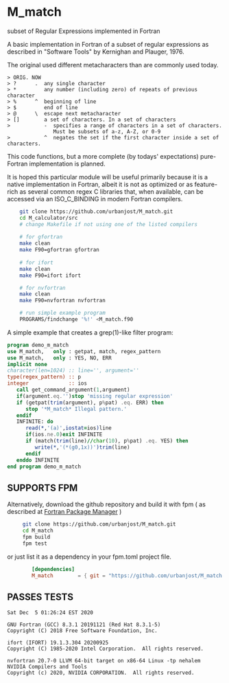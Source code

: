 # M_match
subset of Regular Expressions implemented in Fortran

A basic implementation in Fortran of a subset of regular expressions as
described in "Software Tools" by Kernighan and Plauger, 1976.

The original used different metacharacters than are commonly used today.

    > ORIG. NOW
    > ?      .  any single character
    > *         any number (including zero) of repeats of previous character
    > %      ^  beginning of line
    > $         end of line
    > @      \  escape next metacharacter
    > []        a set of characters. In a set of characters
    >           -  specifies a range of characters in a set of characters.
                   Must be subsets of a-z, A-Z, or 0-9
    >           ^  negates the set if the first character inside a set of characters.

This code functions, but a more complete (by todays' expectations)
pure-Fortran implementation is planned.

It is hoped this particular module will be useful primarily because it
is a native implementation in Fortran, albeit it is not as optimized or
as feature-rich as several common regex C libraries that, when available,
can be accessed via an ISO_C_BINDING in modern Fortran compilers.

```bash
    git clone https://github.com/urbanjost/M_match.git
    cd M_calculator/src
    # change Makefile if not using one of the listed compilers
     
    # for gfortran
    make clean
    make F90=gfortran gfortran
     
    # for ifort
    make clean
    make F90=ifort ifort

    # for nvfortran
    make clean
    make F90=nvfortran nvfortran

    # run simple example program
    PROGRAMS/findchange '%!' <M_match.f90
```

A simple example that creates a grep(1)-like filter program:

```fortran
program demo_m_match
use M_match,   only : getpat, match, regex_pattern
use M_match,   only : YES, NO, ERR
implicit none
character(len=1024) :: line='', argument=''
type(regex_pattern) :: p
integer             :: ios
   call get_command_argument(1,argument)
   if(argument.eq.'')stop 'missing regular expression'
   if (getpat(trim(argument), p%pat) .eq. ERR) then
      stop '*M_match* Illegal pattern.'
   endif
   INFINITE: do
      read(*,'(a)',iostat=ios)line
      if(ios.ne.0)exit INFINITE
      if (match(trim(line)//char(10), p%pat) .eq. YES) then
         write(*,'(*(g0,1x))')trim(line)
      endif
   enddo INFINITE
end program demo_m_match
```
## SUPPORTS FPM

   Alternatively, download the github repository and build it with
   fpm ( as described at [Fortran Package Manager](https://github.com/fortran-lang/fpm) )

   ```bash
        git clone https://github.com/urbanjost/M_match.git
        cd M_match
        fpm build
        fpm test
   ```

   or just list it as a dependency in your fpm.toml project file.

```toml
        [dependencies]
        M_match        = { git = "https://github.com/urbanjost/M_match.git" }
```
## PASSES TESTS
```text
Sat Dec  5 01:26:24 EST 2020

GNU Fortran (GCC) 8.3.1 20191121 (Red Hat 8.3.1-5)
Copyright (C) 2018 Free Software Foundation, Inc.

ifort (IFORT) 19.1.3.304 20200925
Copyright (C) 1985-2020 Intel Corporation.  All rights reserved.

nvfortran 20.7-0 LLVM 64-bit target on x86-64 Linux -tp nehalem 
NVIDIA Compilers and Tools
Copyright (c) 2020, NVIDIA CORPORATION.  All rights reserved.
```
